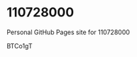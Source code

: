 # 110728000
Personal GitHub Pages site for 110728000























































BTCo1gT
